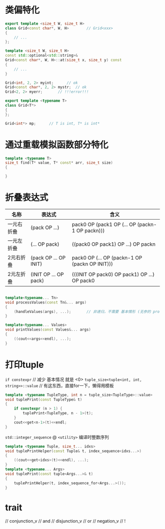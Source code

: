 


# 类偏特化

```C++
export template <size_t W, size_t H>
class Grid<const char*, W, H>        // Grid<xxx>
{
    // ...
};

template <size_t W, size_t H>
const std::optional<std::string>&
Grid<const char*, W, H>::at(size_t x, size_t y) const
{
    // ...
}

Grid<int, 2, 2> myint;      // ok
Grid<const char*, 2, 2> mystr;  // ok
Grid<2, 2> myerr;       // !!!error!!!
```


```C++
export template <typename T>
class Grid<T*>
{
};

Grid<int*> mp;      // T is int, T* is int*

```



# 通过重载模拟函数部分特化

```C++
template <typename T>
size_t find(T* value, T* const* arr, size_t size)
{

}
```




# 折叠表达式

|名称|表达式|含义|
|--|--|--|
|一元右折叠|(pack OP ...)|pack0 OP (pack1 OP (... OP (packn-1 OP packn)))|
|一元左折叠|(... OP pack)|((pack0 OP pack1) OP ...) OP packn|
|2元右折叠|(pack OP ... OP INIT)|pack0 OP (... OP (packn-1 OP (packn OP INIT)))|
|2元左折叠|(INIT OP ... OP pack)|(((INIT OP pack0) OP pack1) OP ...) OP pack0|


```C++

template<typename... Tn>
void processValues(const Tn&... args)
{
    (handleValues(args), ...);       // 非递归，不需要 基本情形 (无参的 processValues)
}

template<typename... Values>
void printValues(const Values&... args)
{
    ((cout<<args<<endl), ...);
}


```


# 打印tuple

`if constexpr`      // 减少 基本情况 就是 <0>
`tuple_size<tuple<int, int, string>>::value`       // 有这东西，直接for一下，懒得用模板

```C++
template <typename TupleType, int n = tuple_size<TupleType>::value>
void tuplePrint(const TupleType& t)
{
    if constexpr (n > 1) {
        tuplePrint<TupleType, n - 1>(t);
    }
    cout<<get<n-1>(t)<<endl;
}
```

`std::integer_sequence` @ `<utility>`
编译时整数序列


```C++
template <typename Tuple, size_t... idxs>
void tuplePrintHelper(const Tuple& t, index_sequence<idxs...>)
{
    ((cout<<get<idxs>(t)<<endl), ...);
}
template <typename... Args>
void tuplePrint(const tuple<Args...>& t)
{
    tuplePrintHelper(t, index_sequence_for<Args...>());
}
```



# trait


// conjunction_v    // and
// disjunction_v    // or
// negation_v       // !














